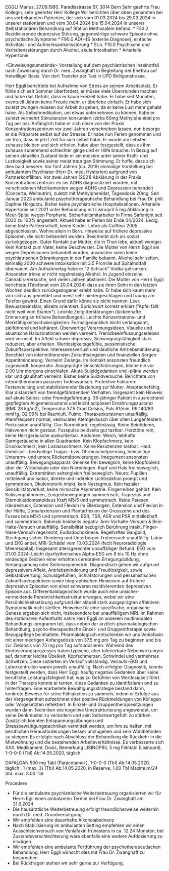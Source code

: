 <Austrittsbericht>
EGGLI Marius, 27.09.1980, Paradisstrasse 57, 3014 Bern
Sehr geehrte Frau Kollegin, sehr geehrter Herr Kollege
Wir berichten über oben genannten bei uns vorbekannten Patienten, der sich vom 
01.03.2024 bis 29.03.2024 in unserer stationären und vom 30.04.2024 bis 15.04.2024 
in unserer (teil)stationären Behandlung auf Station Methusalem befand.

<Diagnosen>
* F33.2 Rezidivierende depressive Störung, gegenwärtige schwere Episode ohne psychotische Symptome

<Psychiatrische und somatische Nebendiagnosen>
* F90.0 AD(H)S (externe Diagnose), einfache Aktivitäts- und Aufmerksamkeitsstörung
* St.n. F10.0 Psychische und Verhaltensstörungen durch Alkohol, akute Intoxikation
* Arterielle Hypertonie

<Einweisungsumstände>
Vorstellung auf dem psychiatrischen Inselnotfall nach Zuweisung durch Dr. med. Zwanghaft 
in Begleitung der Ehefrau auf freiwilliger Basis. Von dort Transfer per Taxi in 
UPD Bolligenstrasse.

<Zusammenfassung der Anamnese>
Herr Eggli berichtete bei Aufnahme von Stress an seinem Arbeitsplatz. 
Er fühle sich seit Sommer überfordert, er müsse viele Überstunden machen 
und habe das Gefühl, dass er kaum Freizeit habe. Er habe seit Monaten, eventuell 
Jahren keine Freude mehr, er überlebe einfach. Er habe sich zuletzt zwingen müssen 
zur Arbeit zu gehen, da er keine Lust mehr gehabt habe. Als Selbstmedikation, um 
etwas unternehmen zu können, habe er zuletzt vermehrt Stimulanzien konsumiert 
(zirka 60mg Methylphenidat pro Tag per os). Anfänglich habe er sich diese von der 
Praxis Konzentrationszentrum vor zwei Jahren verschreiben lassen, nun besorge er 
die Präparate selbst auf der Strasse. Er habe nun Ferien genommen und sei froh, 
dass er jetzt Zeit für sich selbst habe. Er würde am liebsten zuhause bleiben 
und sich erholen, habe aber festgestellt, dass es ihm zuhause zunehmend schlechter 
ginge und er Hilfe brauche. In Bezug auf seinen aktuellen Zustand leide er am meisten 
unter seiner Kraft- und Lustlosigkeit sowie seiner meist traurigen Stimmung. 
Er hoffe, dass sich dies bald bessere.

<Psychiatrische Vorgeschichte>
Vor fünf Jahren (ca. 2019) einmalige Vorstellung bei ambulantem Psychiater 
(Herr Dr. med. Hysterion) aufgrund von Partnerkonflikten.
Vor zwei Jahren (2021) Abklärung in der Praxis Konzentrationszentrum: es sei 
ADHS diagnostiziert worden, mit verschiedenen Medikamenten wegen ADHS und 
Depression behandelt (Concerta, Wellbutrin), zuletzt mit Methylphenidat, Tagesdosis 20mg. 
Seit Januar 2023 ambulante psychotherapeutische Behandlung bei Frau Dr. phil. Daphne Hörgutzu. 
Bisher keine psychiatrische Hospitalisationen.

<Somatische Vorgeschichte>
Arterielle Hypertonie seit 2021 unter Behandlung mit Lisinopril 5 mg
Abklärung in Meer-Spital wegen Porphyrie.

<Soziobiografische Anamnese>
Sicherheitsmitarbeiter in Firma Safenight seit 2020 zu 100% angestellt. 
Aktuell habe er Ferien bis Ende 04/2024. Ledig, keine feste Partnerschaft, 
keine Kinder. Lehre als Coiffeur 2005 abgeschlossen. Wohne allein in Bern. 
Hinweise auf frühere depressive Episoden, die nicht behandelt wurden. 
Beschreibt sich als sozial zurückgezogen. Guter Kontakt zur Mutter, die in Thun lebe, 
aktuell weniger. Kein Kontakt zum Vater, keine Geschwister.

<Familienanamnese>
Die Mutter von Herrn Eggli sei wegen Depressionen behandelt worden, 
ansonsten seien keine psychiatrischen Erkrankungen in der Familie bekannt.

<Drogen und Genussmittel>
Alkohol sehr selten, einmalig 2000 schwere Intoxikation mit 3.5 Promille auf 
Spitalnotfall überwacht. Am Aufnahmetag habe er "2 Schluck" Vodka getrunken. 
Ansonsten trinke er nicht regelmässig Alkohol. 
In Jugend einzelne Cannabis-Versuche, seit vielen Jahren abstinent.

<Fremdanamnese>
Die Mutter von Herrn Eggli berichtete (Telefonat vom 20.04.2024) dass sie ihren 
Sohn in den letzten Wochen deutlich zurückgezogener erlebt habe. 
Er habe sich kaum mehr von sich aus gemeldet und meist sehr niedergeschlagen und 
traurig am Telefon gewirkt. Einen Grund dafür könne sie nicht nennen.

<Forensische Anamnese>
Leer.

<Untersuchungsbefunde>
<Psychostatus>
Bewusstseinsklar, allseits orientiert. Sprichwort korrekt erklärt 
("Apfel fällt nicht weit vom Stamm"). Leichte Zeitgitterstörungen 
(lückenhafte Erinnerung an frühere Behandlungen). 
Leichte Konzentrations- und Merkfähigkeitsschwierigkeiten. 
Formalgedanklich leicht verlangsamt, zielführend und kohärent. Überwertige Verarmungsideen. 
Visuelle und akustische Halluzinationen werden verneint. 
Fremdbeeinflussungserleben wird verneint. Im Affekt schwer depressiv, 
Schwingungsfähigkeit stark reduziert, aber erhalten. Wertlosigkeitsgefühle, 
pessimistische Zukunftsperspektive. Interessensverlust und deutliche Antriebsminderung. 
Berichtet von intermittierenden Zukunftsängsten und finanziellen Sorgen. 
Appetitminderung. Verneint Zwänge. Im Kontakt ansonsten freundlich zugewandt, kooperativ. 
Ausgeprägte Einschlafstörungen, könne nie vor 2:00 Uhr morgens einschlafen.
Akute Suizidgedanken und -pläne werden klar und glaubhaft verneint. 
Bisher keine Suizidversuche. Berichtete von intermittierendem passiven Todeswunsch. 
Protektive Faktoren: Festanstellung und stabilisierender Beziehung zur Mutter. 
Absprachefähig. Klar distanziert von fremdgefährdendem Verhalten. 
Insgesamt kein Hinweis auf akute Selbst- oder Fremdgefährdung.
<Somatoneurostatus>
36-jähriger Patient in ausreichend gepflegtem Allgemeinzustand und leicht 
adipösem Ernährungszustand (BMI: 28 kg/m2), Temperatur 37.5 Grad Celsius, 
Puls 81/min, RR 140/80 mmHg, O2 99% bei Raumluft.
Pulmo: Thoraxexkursionen unauffällig. Atemfrequenz normal, vesikuläres Atemgeräusch 
über allen Lungenfeldern. Perkussion unauffällig.
Cor: Normokard, regelmässig. Keine Beinödeme, Halsvenen nicht gestaut. 
Fusspulse beidseits gut tastbar. Herztöne rein, keine Herzgeräusche auskultierbar.
Abdomen: Weich, lebhafte Darmgeräusche in allen Quadranten. Kein Klopfschmerz, kein
Druckschmerz, kein Loslassschmerz. Keine Resistenzen tastbar.
Haut: Umbilical-, beidseitige Tragus- bzw. Ohrmuschelpiericing, beidseitige Unterarm- und untere
Rückentättowierungen. Integument ansonsten unauffällig.
Bewegungsapparat: Gelenke frei beweglich, 
keine Klopfdolenz über der Wirbelsäule oder den Nierenlogen. 
Kopf und Hals frei beweglich, unauffällig. Extremitäten seitengleich frei beweglich.
Neuro: Pupillen mittelweit und isokor, direkte und indirekte Lichtreaktion 
prompt und symmetrisch, Okulomotorik intakt, kein Nystagmus. 
Kein fazialer Sensibilitätsverlust, keine mimische Asymmetrie. Fingerreiben gehört. 
Kein Kulissenphänomen, Zungenbewegungen symmetrisch, Trapezius und Sternokleidomastoideus 
Kraft M5/5 und symmetrisch. Keine Paresen, Händedruck, Extension und Flexion im Ellenbogen, 
Extension und Flexion in der Hüfte, Dorsalextension und Plantarflexion der Grosszehe 
und des Fusses bds M5/5 und symmetrisch. BSR, TSR, ASR und PSR mittellebhaft und symmetrisch. 
Babinski beidseits negativ. Arm-Vorhalte-Versuch & Bein-Halte-Versuch unauffällig. 
Sensibilität bezüglich Berührung intakt. Finger-Nase-Versuch regelrecht, Eudiadochokinese.
Regelhaftes Gangbild, Strichgang sicher. Romberg und Unterberger-Tretversuch unauffällig.

<Weitere Untersuchungen> 
Labor und EKG anbei. 
MRI-Schädel vom 10.03.2024 
(fecit Neuroradiologie Meeresspital): Insgesamt altersgerechter unauffälliger Befund.
EEG vom 01.03.2024: Leicht dysrhythmisches Alpha-EEG um 8 bis 10 Hz ohne eindeutige 
Zeichen einer erhöhten cerebralen Erregungsbildung, Verlangsamung oder Seitenasymmetrie.

<Therapie und Verlauf>
<Ad diagnostischer Einordnung>
Diagnostisch gehen wir aufgrund depressivem Affekt, Antriebsminderung und Freudlosigkeit, 
sowie Selbstabwertung, Schuldgefühlen, Schlafstörungen und pessimistischen 
Zukunftsperspektiven sowie biographischen Hinweisen auf frühere depressive Episoden 
von einer schweren rezidivierenden depressiven Episode aus. Differentialdiagnostisch 
wurde auch eine unsicher-vermeidende Persönlichkeitsstruktur erwogen, wobei wir 
eine Persönlichkeitsstörung aufgrund der aktuell stark ausgeprägten affektiven 
Symptomatik nicht stellten. Hinweise für eine spezifische, 
organische Genese ergaben sich nicht, insbesondere bei unauffälligem MRI.

<Ad integriertem Therapieprogramm>
Im Rahmen des stationären Aufenthalts nahm Herr Eggli an unserem 
multimodalen Behandlungs-programm teil, dass neben der ärztlich-pharmakologischen 
Behandlung, psycho-therapeutische Einzel- und Gruppentherapie sowie Bezugspflege beinhaltete.

<Ad Psychopharmakologie>
Pharmakologisch entschieden wir uns Venlafaxin mit einer niedrigen Anfangsdosis von 
37,5 mg pro Tag zu beginnen und bis zur Zieldosis von 75 mg pro Tag aufzudosieren. 
Während des Eindosierungsprozesses traten typische, aber tolerierbare Nebenwirkungen auf, 
darunter leichte Übelkeit, Kopfschmerzen, Schwindel und vermehrtes Schwitzen. 
Diese sistierten im Verlauf vollständig. Verlaufs-EKG und Laborkontrollen waren 
jeweils unauffällig.

<Ad psychotherapeutischen Themen>
Nach erfolgter Diagnostik, konnte festgestellt werden, dass Herr Eggli häufig 
negative Gedanken über seine berufliche Leistungsfähigkeit hat, was zu Gefühlen 
von Wertlosigkeit führt. In der Therapie konnte er lernen, diese Gedanken zu 
identifizieren und zu hinterfragen. Eine erarbeitete Bewältigungsstrategie bestand darin, 
konkrete Beweise für seine Fähigkeiten zu sammeln, indem er Erfolge aus der 
Vergangenheit aufzeichnet oder positive Rückmeldungen von Kollegen oder 
Vorgesetzten reflektiert. In Einzel- und Gruppentherapiesitzungen wurden dann 
Techniken wie kognitive Umstrukturierung angewendet, um seine Denkmuster zu verändern 
und sein Selbstwertgefühl zu stärken. Zusätzlich konnten Entspannungsübungen und 
Stressbewältigungstechniken vermittelt werden, um ihm zu helfen, 
mit beruflichen Herausforderungen besser umzugehen und sein Wohlbefinden zu steigern

<Ad sozialer Situation>
Es erfolgte nach Abschluss der Behandlung die Rückkehr in die 
Mietwohnung und die bestehenden Arbeitsverhältnisse.

<Ad Verlauf>
Es verbesserte sich XXX.

<Medikation bei Austritt>
Medikament, Dosis, Bemerkung	
LISINOPRIL 5 mg Filmtabl (Lisinopril), 1-0-0-0 (Tbl) Ab:14.05.2020, täglich 

DAFALGAN 500 mg Tabl (Paracetamol ), 1-0-0-0 (Tbl) Ab:14.05.2020, täglich
, 1 (max. 3) (Tbl) Ab:14.05.2020, in Reserve; 1.00 Tbl Maximum/24 Std: max. 3.00 Tbl

Procedere
* Für die ambulante psychiatrische Weiterbetreuung organisierten wir für Herrn Egli einen ambulanten Termin bei Frau Dr. Zwanghaft am 31.6.2024
* Die hausärztliche Weiterbetreuung erfolgt freundlicherweise weiterhin durch Dr. med. Grundversorgung
* Wir empfehlen eine dauerhafte Alkoholabstinenz
* Nach Stabilisierung im ambulanten Setting empfehlen wir einen Ausschleichversuch von Venlafaxin frühestens in ca. 12.24 Monaten, bei Zustandsverschlechterung wäre ebenfalls eine weitere Aufdosierung zu erwägen.
* Wir empfehlen eine ambulante Fortführung der psychotherapeutischen Behandlung, Herr Eggli wünscht dies mit Frau Dr. Zwanghaft zu besprechen
* Bei Rückfragen stehen wir sehr gerne zur Verfügung.
